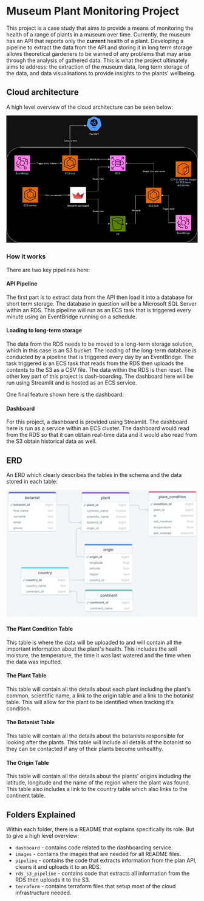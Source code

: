 # Museum Plant Monitoring Project
This project is a case study that aims to provide a means of monitoring the health of a range of plants in a museum over time. Currently, the museum has an API that reports only the **current** health of a plant. Developing a pipeline to extract the data from the API and storing it in long term storage allows theoretical gardeners to be warned of any problems that may arise through the analysis of gathered data. This is what the project ultimately aims to address: the extraction of the museum data, long term storage of the data, and data visualisations to provide insights to the plants' wellbeing.


## Cloud architecture
A high level overview of the cloud architecture can be seen below:

![cloud_architecture](images/architecture.png)

### How it works
There are two key pipelines here:

#### API Pipeline
The first part is to extract data from the API then load it into a database for short term storage. The database in question will be a Microsoft SQL Server within an RDS. This pipeline will run as an ECS task that is triggered every minute using an EventBridge running on a schedule.

#### Loading to long-term storage
The data from the RDS needs to be moved to a long-term storage solution, which in this case is an S3 bucket.
The loading of the long-term database is conducted by a pipeline that is triggered every day by an EventBridge. The task triggered is an ECS task that reads from the RDS then uploads the contents to the S3 as a CSV file. The data within the RDS is then reset. The other key part of this project is dash-boarding. The dashboard here will be run using Streamlit and is hosted as an ECS service.

One final feature shown here is the dashboard:

#### Dashboard
For this project, a dashboard is provided using Streamlit. The dashboard here is run as a service within an ECS cluster. The dashboard would read from the RDS so that it can obtain real-time data and it would also read from the S3 obtain historical data as well.

## ERD
An ERD which clearly describes the tables in the schema and the data stored in each table:

![ERD](images/ERD.png)

#### The Plant Condition Table
This table is where the data will be uploaded to and will contain all the important information about the plant's health. This includes the soil moisture, the temperature, the time it was last watered and the time when the data was inputted.

#### The Plant Table
This table will contain all the details about each plant including the plant's common, scientific name, a link to the origin table and a link to the botanist table. This will allow for the plant to be identified when tracking it's condition.

#### The Botanist Table
This table will contain all the details about the botanists responsible for looking after the plants. This table will include all details of the botanist so they can be contacted if any of their plants become unhealthy.

#### The Origin Table
This table will contain all the details about the plants' origins including the latitude, longitude and the name of the region where the plant was found. This table also includes a link to the country table which also links to the continent table.

## Folders Explained
Within each folder, there is a README that explains specifically its role. But to give a high level overview:
- `dashboard` - contains code related to the dashboarding service.
- `images` - contains the images that are needed for all README files.
- `pipeline` - contains the code that extracts information from the plan API, cleans it and uploads it to an RDS.
- `rds_s3_pipeline` - contains code that extracts all information from the RDS then uploads it to the S3.
- `terraform` - contains terraform files that setup most of the cloud infrastructure needed.